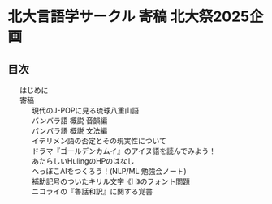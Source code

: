 <div id="cover">

  # 北大言語学サークル 寄稿 北大祭2025企画

</div>

<nav id="toc" role="doc-toc">

  ## 目次

  1. [はじめに](preface.html)
  1. [寄稿](contri/index.html)
      1. [現代のJ-POPに見る琉球八重山語](contri/yaimamuni-jpop.html)
      1. [バンバラ語 概説 音韻編](contri/bamanankan-1.html)
      1. [バンバラ語 概説 文法編](contri/bamanankan-2.html)
      1. [イテリメン語の否定とその現実性について](contri/itenmen.html)
      1. [ドラマ『ゴールデンカムイ』のアイヌ語を読んでみよう！](contri/golden-kamuy.html)
      1. [あたらしいHulingのHPのはなし](contri/new-hp.html)
      1. [へっぽこAIをつくろう！(NLP/ML 勉強会ノート)](contri/nlp-ml-huit.html)
      1. [補助記号のついたキリル文字《І і》のフォント問題](contri/i-font.html)
      1. [ニコライの『魯話和訳』に関する覚書](contri/nikolaj.html)

</nav>
